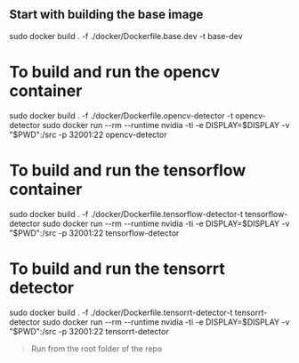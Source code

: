 ## Start with building the base image
sudo docker build . -f ./docker/Dockerfile.base.dev -t base-dev

# To build and run the opencv container
sudo docker build . -f ./docker/Dockerfile.opencv-detector -t opencv-detector
sudo docker run --rm --runtime nvidia -ti -e DISPLAY=$DISPLAY -v "$PWD":/src -p 32001:22 opencv-detector

# To build and run the tensorflow container
sudo docker build . -f ./docker/Dockerfile.tensorflow-detector-t tensorflow-detector
sudo docker run --rm --runtime nvidia -ti -e DISPLAY=$DISPLAY -v "$PWD":/src -p 32001:22 tensorflow-detector

# To build and run the tensorrt detector
sudo docker build . -f ./docker/Dockerfile.tensorrt-detector-t tensorrt-detector
sudo docker run --rm --runtime nvidia -ti -e DISPLAY=$DISPLAY -v "$PWD":/src -p 32001:22 tensorrt-detector

> Run from the root folder of the repo